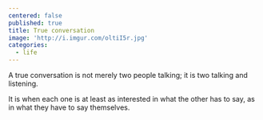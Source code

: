 ```yaml
---
centered: false
published: true
title: True conversation
image: 'http://i.imgur.com/oltiI5r.jpg'
categories:
  - life
---
```

A true conversation
is not merely 
two people talking;
it is two 
talking and listening.

It is when each one
is at least as interested
in what the other has to say,
as in what they have to say
themselves.
